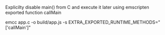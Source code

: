 Explicilty disable main() from C and execute it later using emscripten exported function callMain

emcc app.c -o build/app.js -s EXTRA_EXPORTED_RUNTIME_METHODS="['callMain']"